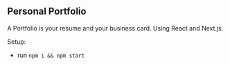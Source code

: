 ## Personal Portfolio

A Portfolio is your resume and your business card. Using React and Next.js.

Setup:
- run ```npm i && npm start```

